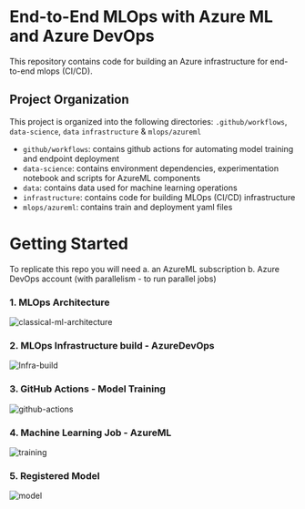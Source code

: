 # End-to-End MLOps with Azure ML and Azure DevOps

This repository contains code for building an Azure infrastructure for end-to-end mlops (CI/CD).

## Project Organization
This project is organized into the following directories: `.github/workflows`, `data-science`, `data` `infrastructure` & `mlops/azureml`
- `github/workflows`: contains github actions for automating model training and endpoint deployment
- `data-science`: contains environment dependencies, experimentation notebook and scripts for AzureML components
- `data`: contains data used for machine learning operations
- `infrastructure`: contains code for building MLOps (CI/CD) infrastructure
- `mlops/azureml`: contains train and deployment yaml files


# Getting Started
To replicate this repo you will need 
a. an AzureML subscription
b. Azure DevOps account (with parallelism - to run parallel jobs)

### 1. MLOps Architecture
![classical-ml-architecture](https://github.com/Jeremyugo/AzureMLOps-CI-CD-Passenger-Satisfaction/assets/36512525/d2535fda-47bf-4c35-b1d1-f6d7093c0ea7)

### 2. MLOps Infrastructure build - AzureDevOps
![Infra-build](https://github.com/Jeremyugo/AzureMLOps-CI-CD-Passenger-Satisfaction/assets/36512525/b89493bc-707d-4409-bd11-941632d6bb1d)

### 3. GitHub Actions - Model Training
![github-actions](https://github.com/Jeremyugo/AzureMLOps-CI-CD-Passenger-Satisfaction/assets/36512525/1cd5345d-790b-4a34-b9ba-3e8cf6c47718)

### 4. Machine Learning Job - AzureML
![training](https://github.com/Jeremyugo/AzureMLOps-CI-CD-Passenger-Satisfaction/assets/36512525/a5dcc677-e880-43a1-8e2f-a0f90abcdf1a)

### 5. Registered Model
![model](https://github.com/Jeremyugo/AzureMLOps-CI-CD-Passenger-Satisfaction/assets/36512525/40d75e17-f6a4-4626-9fb8-423faea2a938)
